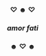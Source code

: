<br/>
<br/>
<h3 align=center>♡ ☻ ♡</h3>
<h3 align=center><i>amor fati</i></h3>
<h3 align=center>☻ ♡ ☻</h3>
<br/>
<br/>
<br/>

